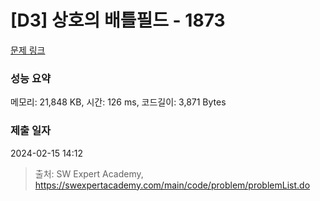 # [D3] 상호의 배틀필드 - 1873 

[문제 링크](https://swexpertacademy.com/main/code/problem/problemDetail.do?contestProbId=AV5LyE7KD2ADFAXc) 

### 성능 요약

메모리: 21,848 KB, 시간: 126 ms, 코드길이: 3,871 Bytes

### 제출 일자

2024-02-15 14:12



> 출처: SW Expert Academy, https://swexpertacademy.com/main/code/problem/problemList.do